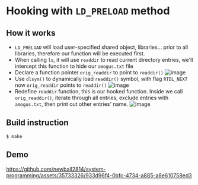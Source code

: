 # Hooking with `LD_PRELOAD` method

## How it works

- `LD_PRELOAD` will load user-specified shared object, libraries... prior to all libraries, therefore our function will be executed first.
- When calling `ls`, it will use `readdir` to read current directory entries, we'll intercept this function to hide our `amogus.txt` file
- Declare a function pointer `orig_readdir` to point to `readdir()`
![image](https://github.com/newball2814/system-programming/assets/35733326/81966ed5-1739-49c0-862e-27093018b559)
- Use `dlsym()` to dynamically load `readdir()` symbol, with flag `RTDL_NEXT` now `orig_readdir` points to `readdir()`
![image](https://github.com/newball2814/system-programming/assets/35733326/22daf130-ca25-4122-93a5-43396d023c20)
- Redefine `readdir` function, this is our hooked function. Inside we call `orig_readdir()`, iterate through all entries, exclude entries with `amogus.txt`, then print out other entries' name.
![image](https://github.com/newball2814/system-programming/assets/35733326/3248221c-e02c-4228-b141-8a552304b33d)

## Build instruction
`$ make`

## Demo

https://github.com/newball2814/system-programming/assets/35733326/933d96f4-0bfc-4734-a885-a8e610758ed3
